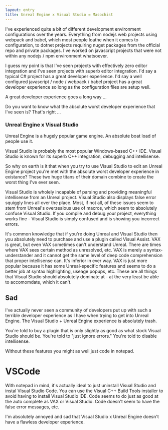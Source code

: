 ```yaml
---
layout: entry
title: Unreal Engine x Visual Studio = Masochist
---
```


I've experienced quite a bit of different development environment configurations over the years. Everything from nodejs web projects using webpack and babel, which most people loathe when it comes to configuration, to dotnet projects requiring nuget packages from the official repo and private packages. I've worked on javascript projects that were not within any nodejs / npm environment whatsoever.

I guess my point is that I've seen projects with effectively zero editor integration and I've seen projects with superb editor integration. I'd say a typical C# project has a great developer experience. I'd say a well configured javascript / node / webpack / babel project has a great developer experience so long as the configuration files are setup well.

A great developer experience goes a long way ...

Do you want to know what the absolute worst developer experience that I've seen is? That's right ...

### Unreal Engine x Visual Studio

Unreal Engine is a hugely popular game engine. An absolute boat load of people use it.

Visual Studio is probably the most popular Windows-based C++ IDE. Visual Studio is known for its superb C++ integration, debugging and intellisense.

So why on earth is it that when you try to use Visual Studio to edit an Unreal Engine project you're met with the absolute worst developer experience in existance? These two huge titans of their domain combine to create the worst thing I've ever seen.

Visual Studio is wholely incapable of parsing and providing meaningful intellisense from an Unreal project. Visual Studio also displays false error squiggly lines all over the place. Most, if not all, of these issues seem to stem from Unreal's overzealous use of macros, which seem to absolutely confuse Visual Studio. If you compile and debug your project, everything works fine - Visual Studio is simply confused and is showing you incorrect errors.

It's common knowledge that if you're doing Unreal and Visual Studio then you absolutely need to purchase and use a plugin called Visual Assist. VAX is great, but even VAX sometimes can't understand Unreal. There are times where VAX sees certain method as unresolved, etc. VAX is merely a syntax-understander and it cannot get the same level of deep code comprehension that proper intellisense can. It's inferior in ever way. VAX is just more popular because it has some Unreal-specific features and seems to do a better job at syntax highlighting, useage popups, etc. These are all things that Visual Studio should absolutely dominate at - at the very least be able to accomomdate, which it can't.

## Sad

I've actually never seen a community of developers put up with such a terrible developer experience as I have when trying to get into Unreal Engine. The Visual Studio + Unreal Engine experience is absolutely trash.

You're told to buy a plugin that is only slightly as good as what stock Visual Studio should be. You're told to "just ignore errors." You're told to disable intellisense.

Without these features you might as well just code in notepad.

# VSCode

With notepad in mind, it's actually ideal to just uninstall Visual Studio and instal Visual Studio Code. You can use the Visual C++ Build Tools installer to avoid having to install Visual Studio IDE. Code seems to do just as good at the auto complete as VAX or Visual Studio. Code doesn't seem to have the false error messages, etc.

I'm absolutely annoyed and sad that Visual Studio x Unreal Engine doesn't have a flawless developer experience.
